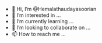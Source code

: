 - 👋 Hi, I’m @Hemalathaudayasoorian
- 👀 I’m interested in ...
- 🌱 I’m currently learning ...
- 💞️ I’m looking to collaborate on ...
- 📫 How to reach me ...

<!---
Hemalathaudayasoorian/Hemalathaudayasoorian is a ✨ special ✨ repository because its `README.md` (this file) appears on your GitHub profile.
You can click the Preview link to take a look at your changes.
--->
